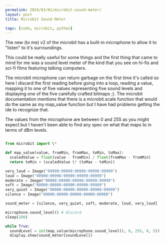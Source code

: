 ```yaml
---
permalink: 2024/03/01/microbit-sound-meter/
layout: post
title: Microbit Sound Meter

tags: [code, microbit, python]
---
```


The new (to me) v2 of the microbit has a built-in microphone to allow it to "listen" to it's surroundings.

This could be really useful for some things and the first thing that came to mind for me was a sound level meter of the
kind that you see on hi-fis and sci-fi films featuring talking computers.

The microbit microphone can return garbage on the first time it's called so here I discard the first reading before going
into a loop, reading a value, mapping it to one of five values representing five sound levels and displaying one of the
five carefully crafted bitmaps ;). The microbit documentation mentions that there is a microbit.scale function that would do the same as my map_value function but I have had problems getting the ide to recognize that.

The values from the microphone are between 0 and 255 as you might expect but I haven't been able to find any
spec on what that maps to in terms of dBm levels.

```python

from microbit import \*

def map_value(value, fromMin, fromMax, toMin, toMax):
  scaledValue = float(value - fromMin) / float(fromMax - fromMin)
  return toMin + (scaledValue \* (toMax - toMin))

very_loud = Image("99999:99999:99999:99999:99999")
loud = Image("00900:09990:99999:99999:99999")
moderate = Image("00000:00900:09990:99999:99999")
soft = Image("00000:00000:00900:09990:99999")
very_quiet = Image("00000:00000:00000:00900:99999")
silence = Image("00000:00000:00000:00000:00900")

sound_meter = [silence, very_quiet, soft, moderate, loud, very_loud]

microphone.sound_level() # discard
sleep(200)

while True:
  soundLevel = int(map_value(microphone.sound_level(), 0, 255, 0, 5))
  display.show(sound_meter[soundLevel])

```
